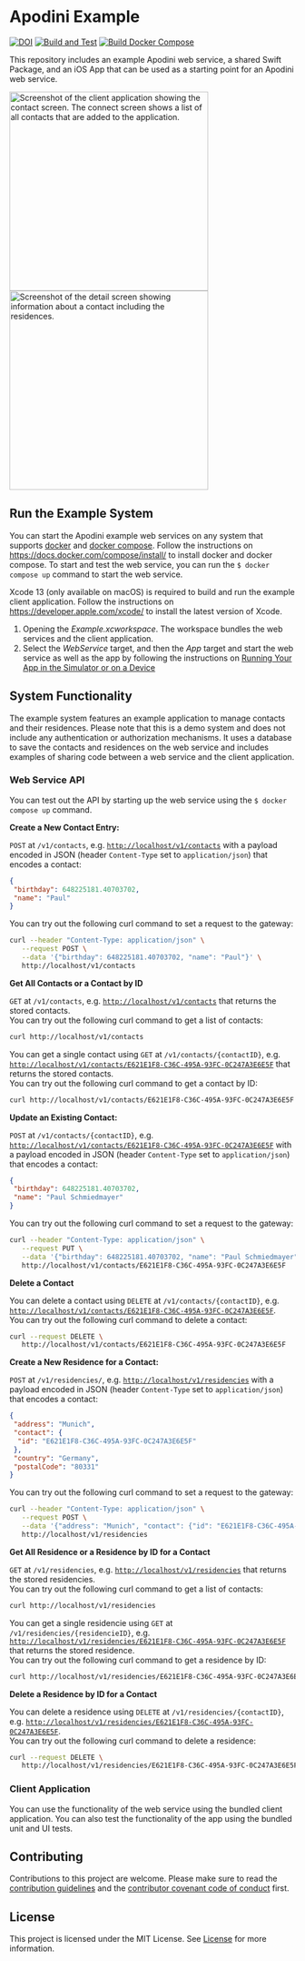 # Apodini Example

[![DOI](https://zenodo.org/badge/375610092.svg)](https://zenodo.org/badge/latestdoi/375610092)
[![Build and Test](https://github.com/Apodini/ApodiniExample/actions/workflows/build-and-test.yml/badge.svg)](https://github.com/Apodini/ApodiniExample/actions/workflows/build-and-test.yml)
[![Build Docker Compose](https://github.com/Apodini/ApodiniExample/actions/workflows/docker-compose.yml/badge.svg)](https://github.com/Apodini/ApodiniExample/actions/workflows/docker-compose.yml)

This repository includes an example Apodini web service, a shared Swift Package, and an iOS App that can be used as a starting point for an Apodini web service.  

<p float="left">
 <img width="350" alt="Screenshot of the client application showing the contact screen. The connect screen shows a list of all contacts that are added to the application." src="https://user-images.githubusercontent.com/28656495/126041554-4f3064f0-4114-43a7-b235-af24950729b3.png">
 <img width="350" alt="Screenshot of the detail screen showing information about a contact including the residences." src="https://user-images.githubusercontent.com/28656495/126041557-d43004d8-7b9c-493d-b079-af1b925873e2.png">
</p>

## Run the Example System

You can start the Apodini example web services on any system that supports [docker](https://www.docker.com) and [docker compose](https://docs.docker.com/compose/). Follow the instructions on https://docs.docker.com/compose/install/ to install docker and docker compose.
To start and test the web service, you can run the `$ docker compose up` command to start the web service. 

Xcode 13 (only available on macOS) is required to build and run the example client application. Follow the instructions on https://developer.apple.com/xcode/ to install the latest version of Xcode.

1. Opening the *Example.xcworkspace*. The workspace bundles the web services and the client application.
2. Select the *WebService* target, and then the *App* target and start the web service as well as the app by following the instructions on [Running Your App in the Simulator or on a Device](https://developer.apple.com/documentation/xcode/running-your-app-in-the-simulator-or-on-a-device)

## System Functionality

The example system features an example application to manage contacts and their residences.
Please note that this is a demo system and does not include any authentication or authorization mechanisms.
It uses a database to save the contacts and residences on the web service and includes examples of sharing code between a web service and the client application.

### Web Service API

You can test out the API by starting up the web service using the `$ docker compose up` command.

**Create a New Contact Entry:**

`POST` at `/v1/contacts`, e.g. [`http://localhost/v1/contacts`](http://localhost/v1/contacts) with a payload encoded in JSON (header `Content-Type` set to `application/json`) that encodes a contact:
```json
{
 "birthday": 648225181.40703702,
 "name": "Paul"
}
```  
You can try out the following curl command to set a request to the gateway:
```bash
curl --header "Content-Type: application/json" \
   --request POST \
   --data '{"birthday": 648225181.40703702, "name": "Paul"}' \
   http://localhost/v1/contacts
```

**Get All Contacts or a Contact by ID**

`GET` at `/v1/contacts`, e.g. [`http://localhost/v1/contacts`](http://localhost/v1/contacts) that returns the stored contacts.  
You can try out the following curl command to get a list of contacts:
```bash
curl http://localhost/v1/contacts
```

You can get a single contact using `GET` at `/v1/contacts/{contactID}`, e.g. [`http://localhost/v1/contacts/E621E1F8-C36C-495A-93FC-0C247A3E6E5F`](http://localhost/v1/contacts/E621E1F8-C36C-495A-93FC-0C247A3E6E5F) that returns the stored contacts.  
You can try out the following curl command to get a contact by ID:
```bash
curl http://localhost/v1/contacts/E621E1F8-C36C-495A-93FC-0C247A3E6E5F
```

**Update an Existing Contact:**

`POST` at `/v1/contacts/{contactID}`, e.g. [`http://localhost/v1/contacts/E621E1F8-C36C-495A-93FC-0C247A3E6E5F`](http://localhost/v1/contacts/E621E1F8-C36C-495A-93FC-0C247A3E6E5F) with a payload encoded in JSON (header `Content-Type` set to `application/json`) that encodes a contact:
```json
{
 "birthday": 648225181.40703702,
 "name": "Paul Schmiedmayer"
}
```  
You can try out the following curl command to set a request to the gateway:
```bash
curl --header "Content-Type: application/json" \
   --request PUT \
   --data '{"birthday": 648225181.40703702, "name": "Paul Schmiedmayer"}' \
   http://localhost/v1/contacts/E621E1F8-C36C-495A-93FC-0C247A3E6E5F
```

**Delete a Contact**

You can delete a contact using `DELETE` at `/v1/contacts/{contactID}`, e.g. [`http://localhost/v1/contacts/E621E1F8-C36C-495A-93FC-0C247A3E6E5F`](http://localhost/v1/contacts/E621E1F8-C36C-495A-93FC-0C247A3E6E5F).  
You can try out the following curl command to delete a contact:
```bash
curl --request DELETE \
   http://localhost/v1/contacts/E621E1F8-C36C-495A-93FC-0C247A3E6E5F
```

**Create a New Residence for a Contact:**

`POST` at `/v1/residencies/`, e.g. [`http://localhost/v1/residencies`](http://localhost/v1/residencies) with a payload encoded in JSON (header `Content-Type` set to `application/json`) that encodes a contact:
```json
{
 "address": "Munich",
 "contact": {
  "id": "E621E1F8-C36C-495A-93FC-0C247A3E6E5F"
 },
 "country": "Germany",
 "postalCode": "80331"
}
```  
You can try out the following curl command to set a request to the gateway:
```bash
curl --header "Content-Type: application/json" \
   --request POST \
   --data '{"address": "Munich", "contact": {"id": "E621E1F8-C36C-495A-93FC-0C247A3E6E5F"}, "country": "Germany", "postalCode": "80331"}' \
   http://localhost/v1/residencies
```

**Get All Residence or a Residence by ID for a Contact**

`GET` at `/v1/residencies`, e.g. [`http://localhost/v1/residencies`](http://localhost/v1/residencies) that returns the stored residencies.  
You can try out the following curl command to get a list of contacts:
```bash
curl http://localhost/v1/residencies
```

You can get a single residencie using `GET` at `/v1/residencies/{residencieID}`, e.g. [`http://localhost/v1/residencies/E621E1F8-C36C-495A-93FC-0C247A3E6E5F`](http://localhost/v1/residencies/E621E1F8-C36C-495A-93FC-0C247A3E6E5F) that returns the stored residence.  
You can try out the following curl command to get a residence by ID:
```bash
curl http://localhost/v1/residencies/E621E1F8-C36C-495A-93FC-0C247A3E6E5F
```

**Delete a Residence by ID for a Contact**

You can delete a residence using `DELETE` at `/v1/residencies/{contactID}`, e.g. [`http://localhost/v1/residencies/E621E1F8-C36C-495A-93FC-0C247A3E6E5F`](http://localhost/v1/residencies/E621E1F8-C36C-495A-93FC-0C247A3E6E5F).  
You can try out the following curl command to delete a residence:
```bash
curl --request DELETE \
   http://localhost/v1/residencies/E621E1F8-C36C-495A-93FC-0C247A3E6E5F
```

### Client Application

You can use the functionality of the web service using the bundled client application. You can also test the functionality of the app using the bundled unit and UI tests.

## Contributing
Contributions to this project are welcome. Please make sure to read the [contribution guidelines](https://github.com/Apodini/.github/blob/main/CONTRIBUTING.md) and the [contributor covenant code of conduct](https://github.com/Apodini/.github/blob/main/CODE_OF_CONDUCT.md) first.

## License
This project is licensed under the MIT License. See [License](https://github.com/Apodini/ApodiniExample/blob/develop/LICENSE) for more information.

